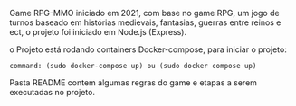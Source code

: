 Game RPG-MMO iniciado em 2021, com base no game RPG, um jogo de turnos baseado em histórias medievais, fantasias, guerras entre reinos e ect, o projeto foi iniciado em Node.js (Express).

o Projeto está rodando containers Docker-compose, para iniciar o projeto:

    command: (sudo docker-compose up) ou (sudo docker compose up)

Pasta README contem algumas regras do game e etapas a serem executadas no projeto.
